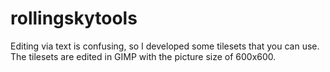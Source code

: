 # rollingskytools

Editing via text is confusing, so I developed some tilesets that you can use.
The tilesets are edited in GIMP with the picture size of 600x600.
